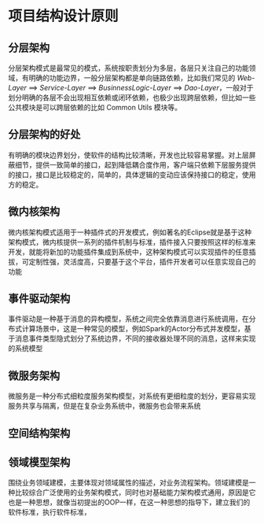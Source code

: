 # 项目结构设计原则

## 分层架构

分层架构模式是最常见的模式，系统按职责划分为多层，各层只关注自己的功能领域，有明确的功能边界，一般分层架构都是单向链路依赖，比如我们常见的 _Web-Layer_ ==&gt; _Service-Layer_ ==&gt; _BusinnessLogic-Layer_ ==&gt; _Dao-Layer_，一般对于划分明确的各层不会出现相互依赖或闭环依赖，也极少出现跨层依赖，但比如一些公共模块是可以跨层依赖的比如 Common Utils 模块等。

## 分层架构的好处

有明确的模块边界划分，使软件的结构比较清晰，开发也比较容易掌握。对上层屏蔽细节，提供一致简单的接口，起到降低耦合度作用，客户端只依赖下层服务提供的接口，接口是比较稳定的，简单的，具体逻辑的变动应该保持接口的稳定，使用方的稳定。

## 微内核架构

微内核架构模式适用于一种插件式的开发模式，例如著名的Eclipse就是基于这种架构模式，微内核提供一系列的插件机制与标准，插件接入只要按照这样的标准来开发，就能将新加的功能插件集成到系统中，这种架构模式可以实现插件的任意插拔，可定制性强，灵活度高，只要基于这个平台，插件开发者可以任意实现自己的功能

## 事件驱动架构

事件驱动是一种基于消息的异构模型，系统之间完全依靠消息进行系统调用，在分布式计算场景中，这是一种常见的模型，例如Spark的Actor分布式并发模型，基于消息事件类型隐式划分了系统边界，不同的接收器处理不同的消息，这样来实现的系统模型

## 微服务架构

微服务是一种分布式细粒度服务架构模型，对系统有更细粒度的划分，更容易实现服务共享与隔离，但是在复杂业务系统中，微服务也会带来系统

## 空间结构架构

## 领域模型架构

围绕业务领域建模，主要体现对领域属性的描述，对业务流程架构。领域建模是一种比较综合广泛使用的业务架构模式，同时也对基础能力架构模式通用，原因是它也是一种思想，就像当初提出的OOP一样，在这一种思想的指导下，建立我们的软件标准，执行软件标准，

